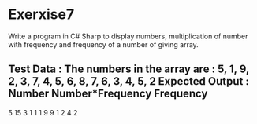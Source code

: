 # Exerxise7
 Write a program in C# Sharp to display numbers, multiplication of number with frequency and frequency of a number of giving array.
 
Test Data :
The numbers in the array are :
5, 1, 9, 2, 3, 7, 4, 5, 6, 8, 7, 6, 3, 4, 5, 2
Expected Output :
Number Number*Frequency Frequency
------------------------------------------------
5 15 3
1 1 1
9 9 1
2 4 2
